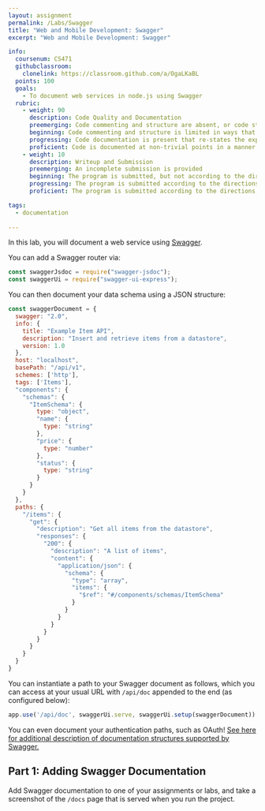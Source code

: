 ```yaml
---
layout: assignment
permalink: /Labs/Swagger
title: "Web and Mobile Development: Swagger"
excerpt: "Web and Mobile Development: Swagger"

info:
  coursenum: CS471
  githubclassroom:
    clonelink: https://classroom.github.com/a/OgaLKaBL
  points: 100
  goals:
    - To document web services in node.js using Swagger
  rubric:
    - weight: 90
      description: Code Quality and Documentation
      preemerging: Code commenting and structure are absent, or code structure departs significantly from best practice, and/or the code departs significantly from the style guide
      beginning: Code commenting and structure is limited in ways that reduce the readability of the program, and/or there are minor departures from the style guide
      progressing: Code documentation is present that re-states the explicit code definitions, and/or code is written that mostly adheres to the style guide
      proficient: Code is documented at non-trivial points in a manner that enhances the readability of the program, and code is written according to the style guide
    - weight: 10
      description: Writeup and Submission
      preemerging: An incomplete submission is provided
      beginning: The program is submitted, but not according to the directions in one or more ways (for example, because it is lacking a readme writeup)
      progressing: The program is submitted according to the directions with a minor omission or correction needed
      proficient: The program is submitted according to the directions, including a readme writeup describing the solution

tags:
  - documentation
  
---
```


In this lab, you will document a web service using [Swagger](https://swagger.io/docs/specification/2-0/basic-structure/).

You can add a Swagger router via:

```javascript
const swaggerJsdoc = require("swagger-jsdoc");
const swaggerUi = require("swagger-ui-express");
```

You can then document your data schema using a JSON structure:

```javascript
const swaggerDocument = {
  swagger: "2.0",
  info: {
    title: "Example Item API",
    description: "Insert and retrieve items from a datastore",
    version: 1.0
  },
  host: "localhost",
  basePath: "/api/v1",
  schemes: ['http'],
  tags: ['Items'],
  "components": {
    "schemas": {
      "ItemSchema": {
        type: "object",
        "name": {
          type: "string"
        },
        "price": {
          type: "number"
        },
        "status": {
          type: "string"
        }
      }
    }
  },
  paths: {
    "/items": {
      "get": {
        "description": "Get all items from the datastore",
        "responses": {
          "200": {
            "description": "A list of items",
            "content": {
              "application/json": {
                "schema": {
                  "type": "array",
                  "items": {
                    "$ref": "#/components/schemas/ItemSchema"
                  }
                }
              }
            }
          }
        }
      }
    }
  }
}
```

You can instantiate a path to your Swagger document as follows, which you can access at your usual URL with `/api/doc` appended to the end (as configured below):

```javascript
app.use('/api/doc', swaggerUi.serve, swaggerUi.setup(swaggerDocument))
```

You can even document your authentication paths, such as OAuth!  [See here for additional description of documentation structures supported by Swagger.](https://levelup.gitconnected.com/the-simplest-way-to-add-swagger-to-a-node-js-project-c2a4aa895a3c)

## Part 1: Adding Swagger Documentation

Add Swagger documentation to one of your assignments or labs, and take a screenshot of the `/docs` page that is served when you run the project.